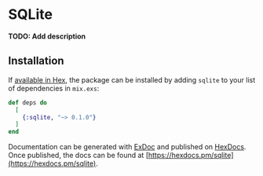 # SQLite

**TODO: Add description**

## Installation

If [available in Hex](https://hex.pm/docs/publish), the package can be installed
by adding `sqlite` to your list of dependencies in `mix.exs`:

```elixir
def deps do
  [
    {:sqlite, "~> 0.1.0"}
  ]
end
```

Documentation can be generated with [ExDoc](https://github.com/elixir-lang/ex_doc)
and published on [HexDocs](https://hexdocs.pm). Once published, the docs can
be found at [https://hexdocs.pm/sqlite](https://hexdocs.pm/sqlite).


